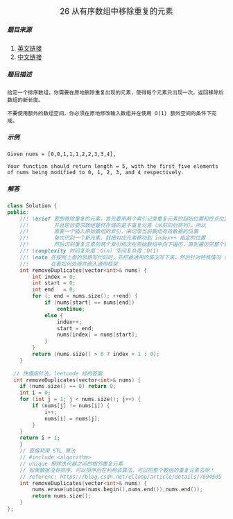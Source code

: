 <div align = "center"><font size = 4>26 从有序数组中移除重复的元素</font></div>

##### 题目来源

1. [英文链接](https://leetcode.com/problems/remove-duplicates-from-sorted-array/)
2. [中文链接](https://leetcode-cn.com/problems/remove-duplicates-from-sorted-array/)



##### 题目描述

```
给定一个排序数组，你需要在原地删除重复出现的元素，使得每个元素只出现一次，返回移除后数组的新长度。

不要使用额外的数组空间，你必须在原地修改输入数组并在使用 O(1) 额外空间的条件下完成。
```



##### 示例

```
Given nums = [0,0,1,1,1,2,2,3,3,4],

Your function should return length = 5, with the first five elements of nums being modified to 0, 1, 2, 3, and 4 respectively.
```



##### 解答

```c++
class Solution {
public:
    //! \brief 要想移除重复的元素，首先要用两个索引记录重复元素的起始位置和终点位置
    //!        并且题目要求数组最终存储的是不重复元素（从前向后排列），所以
    //!        需要一个插入原始数组的索引，来记录当前数组有效数据的位置
    //!        每次识别一个新元素，就把对应元素移动到 index++ 指定的位置
    //!        然后识别重复元素的两个索引依次在原始数组中向下遍历，直到遍历完整个数组
    //! \complexity 时间复杂度：O(n) 空间复杂度：O(1)
    //! \note 在按照上面的思路写代码时，先把最通用的情况写下来，然后针对特殊情况（索引开始位置）
    //!       在看如何处理并嵌入通用框架
    int removeDuplicates(vector<int>& nums) {
        int index = 0;
        int start = 0;
        int end   = 0;
        for (; end < nums.size(); ++end) {
            if (nums[start] == nums[end])
                continue;
            else {
                index++;
                start = end;
                nums[index] = nums[start];
            }
        }
        return (nums.size() > 0 ? index + 1 : 0);
    }
  
  // 快慢指针法，leetcode 给的答案
  int removeDuplicates(vector<int>& nums) {
    if (nums.size() == 0) return 0;
    int i = 0;
    for (int j = 1; j < nums.size(); j++) {
        if (nums[j] != nums[i]) {
            i++;
            nums[i] = nums[j];
        }
    }
    return i + 1;
	}
    // 直接利用 STL 算法
    // #include <algorithm>
    // unique 擦除迭代器之间的相邻重复元素
    // 如果数据没有排序，可以排序后在利用该算法，可以把整个数组的重复元素去除！
    // referenc: https://blog.csdn.net/elloop/article/details/7694505
    int removeDuplicates(vector<int>& nums) {
        nums.erase(unique(nums.begin(),nums.end()),nums.end());
        return nums.size();
    }
};
```

